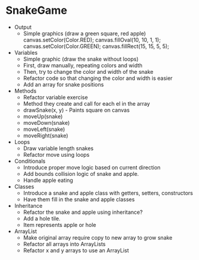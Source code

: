 # SnakeGame

- Output
  - Simple graphics (draw a green square, red apple)
    canvas.setColor(Color.RED);
    canvas.fillOval(10, 10, 1, 1);
    canvas.setColor(Color.GREEN);
    canvas.fillRect(15, 15, 5, 5);
- Variables
  - Simple graphic (draw the snake without loops)
  - First, draw manually, repeating colors and width
  - Then, try to change the color and width of the snake
  - Refactor code so that changing the color and width is easier
  - Add an array for snake positions	
- Methods
  - Refactor variable exercise
  - Method they create and call for each el in the array
  - drawSnake(x, y) - Paints square on canvas
  - moveUp(snake)
  - moveDown(snake)
  - moveLeft(snake)
  - moveRight(snake)
- Loops
  - Draw variable length snakes
  - Refactor move using loops
- Conditionals
  - Introduce proper move logic based on current direction
  - Add bounds collision logic of snake and apple.
  - Handle apple eating
- Classes
  - Introduce a snake and apple class with getters, setters, constructors
  - Have them fill in the snake and apple classes
- Inheritance
  - Refactor the snake and apple using inheritance?
  - Add a hole tile.
  - Item represents apple or hole
- ArrayList
  - Make original array require copy to new array to grow snake
  - Refactor all arrays into ArrayLists
  - Refactor x and y arrays to use an ArrayList<Point>